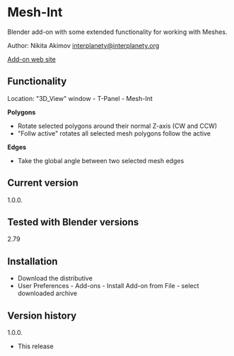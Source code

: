 # Mesh-Int
Blender add-on with some extended functionality for working with Meshes.

Author: Nikita Akimov interplanety@interplanety.org

<a href="">Add-on web site</a>

Functionality
-
Location: "3D_View" window - T-Panel - Mesh-Int

**Polygons**

- Rotate selected polygons around their normal Z-axis (CW and CCW)
- "Follw active" rotates all selected mesh polygons follow the active

**Edges**

- Take the global angle between two selected mesh edges

Current version
-
1.0.0.

Tested with Blender versions
-
2.79

Installation
-
- Download the distributive
- User Preferences - Add-ons - Install Add-on from File - select downloaded archive

Version history
-
1.0.0.
- This release
